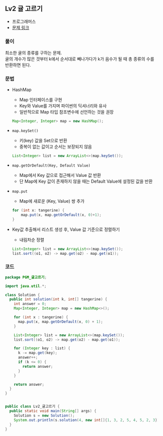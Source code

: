 ## Lv2 귤 고르기

- 프로그래머스
- [문제 링크](https://school.programmers.co.kr/learn/courses/30/lessons/138476)

### 풀이

최소한 귤의 종류를 구하는 문제.  
귤의 개수가 많은 것부터 k에서 순서대로 빼나가다가 k가 음수가 될 때 총 종류의 수를 반환하면 된다. 

### 문법

- HashMap
  - Map 인터페이스를 구현
  - Key와 Value를 가지며 파이썬의 딕셔너리와 유사
  - 일반적으로 Map 타입 참조변수에 선언하는 것을 권장

  ```java
  Map<Integer, Integer> map = new HashMap();
  ```

- `map.keySet()`
  - 키(key) 값을 Set으로 반환
  - 중복이 없는 값이고 순서는 보장되지 않음
  ```java
  List<Integer> list = new ArrayList<>(map.keySet());
  ```

- `map.getOrDefault(Key, Default Value)`
  - Map에서 Key 값으로 접근해서 Value 값 반환
  - 단 Map에 Key 값이 존재하지 않을 때는 Default Value에 설정된 값을 반환
- `map.put`
  - Map에 새로운 (Key, Value) 쌍 추가
  ```java
  for (int x: tangerine) {
      map.put(x, map.getOrDefault(x, 0)+1);
  }
  ```

- Key값 추출해서 리스트 생성 후, Value 값 기준으로 정렬하기
  - 내림차순 정렬
  ```java
  List<Integer> list = new ArrayList<>(map.keySet());
  list.sort((o1, o2) -> map.get(o2) - map.get(o1));
  ```

### 코드

```java
package PGM_귤고르기;

import java.util.*;

class Solution {
  public int solution(int k, int[] tangerine) {
    int answer = 0;
    Map<Integer, Integer> map = new HashMap<>();

    for (int x : tangerine) {
      map.put(x, map.getOrDefault(x, 0) + 1);
    }

    List<Integer> list = new ArrayList<>(map.keySet());
    list.sort((o1, o2) -> map.get(o2) - map.get(o1));

    for (Integer key : list) {
      k -= map.get(key);
      answer++;
      if (k <= 0) {
        return answer;
      }
    }

    return answer;
  }
}


public class Lv2_귤고르기 {
  public static void main(String[] args) {
    Solution s = new Solution();
    System.out.println(s.solution(4, new int[]{1, 3, 2, 5, 4, 5, 2, 3}));
  }
}

```
